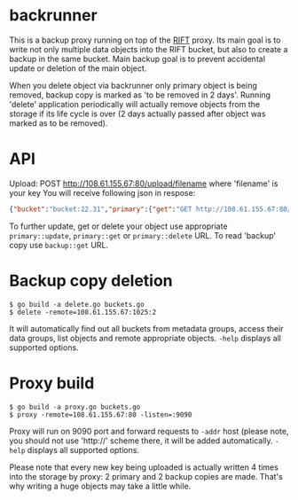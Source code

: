backrunner
====================
This is a backup proxy running on top of the [RIFT](http://doc.reverbrain.com/rift:rift) proxy.
Its main goal is to write not only multiple data objects into the RIFT bucket, but also to create a backup in the same bucket. Main backup goal is to prevent accidental update or deletion of the main object.

When you delete object via backrunner only primary object is being removed, backup copy is marked as 'to be removed in 2 days'.
Running 'delete' application periodically will actually remove objects from the storage if its life cycle is over (2 days actually passed after object was marked as to be removed).

API
====================
Upload: POST http://108.61.155.67:80/upload/filename where 'filename' is your key
You will receive following json in respose:
```json
{"bucket":"bucket:22.31","primary":{"get":"GET http://108.61.155.67:80/get/qwerty?bucket=bucket:22.31","update":"POST http://108.61.155.67:80/upload/qwerty?bucket=bucket:22.31","delete":"POST http://localhost:9090/delete/qwerty?bucket=bucket:22.31","key":"qwerty","reply":"{\n    \"info\": [\n        {\n            \"id\": \"ba88577c7c25d13f8d6a6eae7416143345d8f3aa5109e14492be40eb3b662e9805d244e2270b5d771a7721f7f009c6006cdcd299a24686c03df19ccfff2b7a7a\",\n            \"csum\": \"00000000000000000000000000000000000000000000000000000000000000000000000000000000000000000000000000000000000000000000000000000000\",\n            \"filename\": \"/mnt/ell.15/elliptics/data/data-0.0\",\n            \"size\": 67,\n            \"offset-within-data-file\": 144,\n            \"mtime\": {\n                \"time\": \"2014-04-27 EDT 19:25:43.204605\",\n                \"time-raw\": \"1398641143.204605\"\n            },\n            \"server\": \"108.61.155.68:1040\"\n        },\n        {\n            \"id\": \"ba88577c7c25d13f8d6a6eae7416143345d8f3aa5109e14492be40eb3b662e9805d244e2270b5d771a7721f7f009c6006cdcd299a24686c03df19ccfff2b7a7a\",\n            \"csum\": \"00000000000000000000000000000000000000000000000000000000000000000000000000000000000000000000000000000000000000000000000000000000\",\n            \"filename\": \"/mnt/ell.7/elliptics/data/data-0.0\",\n            \"size\": 67,\n            \"offset-within-data-file\": 144,\n            \"mtime\": {\n                \"time\": \"2014-04-27 EDT 19:25:43.204605\",\n                \"time-raw\": \"1398641143.204605\"\n            },\n            \"server\": \"108.61.155.69:1032\"\n        }\n    ]\n}\n"},"backup":{"get":"GET http://108.61.155.67:80/get/qwerty.backup?bucket=bucket:22.31","update":"","delete":"","key":"qwerty.backup","reply":"{\n    \"info\": [\n        {\n            \"id\": \"cabea6d88e588f9d1c7c8bf9deee666081d86f01fcf624fff83f41da766065be5b608ca008bdf8f578306ef28cd3f6a660fc5cacc01b6e964eb8c02a9b14c24b\",\n            \"csum\": \"00000000000000000000000000000000000000000000000000000000000000000000000000000000000000000000000000000000000000000000000000000000\",\n            \"filename\": \"/mnt/ell.20/elliptics/data/data-0.0\",\n            \"size\": 67,\n            \"offset-within-data-file\": 392,\n            \"mtime\": {\n                \"time\": \"2014-04-27 EDT 19:25:43.352626\",\n                \"time-raw\": \"1398641143.352626\"\n            },\n            \"server\": \"108.61.155.68:1045\"\n        },\n        {\n            \"id\": \"cabea6d88e588f9d1c7c8bf9deee666081d86f01fcf624fff83f41da766065be5b608ca008bdf8f578306ef28cd3f6a660fc5cacc01b6e964eb8c02a9b14c24b\",\n            \"csum\": \"00000000000000000000000000000000000000000000000000000000000000000000000000000000000000000000000000000000000000000000000000000000\",\n            \"filename\": \"/mnt/ell.9/elliptics/data/data-0.0\",\n            \"size\": 67,\n            \"offset-within-data-file\": 144,\n            \"mtime\": {\n                \"time\": \"2014-04-27 EDT 19:25:43.352626\",\n                \"time-raw\": \"1398641143.352626\"\n            },\n            \"server\": \"108.61.155.69:1034\"\n        }\n    ]\n}\n"}}
```

To further update, get or delete your object use appropriate `primary::update`, `primary::get` or `primary::delete` URL.
To read 'backup' copy use `backup::get` URL.


Backup copy deletion
====================
```
$ go build -a delete.go buckets.go
$ delete -remote=108.61.155.67:1025:2
```

It will automatically find out all buckets from metadata groups, access their data groups, list objects and remote appropriate objects.
`-help` displays all supported options.

Proxy build
====================
```
$ go build -a proxy.go buckets.go
$ proxy -remote=108.61.155.67:80 -listen=:9090
```

Proxy will run on 9090 port and forward requests to `-addr` host (please note, you should not use 'http://' scheme there, it will be added automatically.
`-help` displays all supported options.

Please note that every new key being uploaded is actually written 4 times into the storage by proxy: 2 primary and 2 backup copies are made. That's why writing a huge objects may take a little while.

